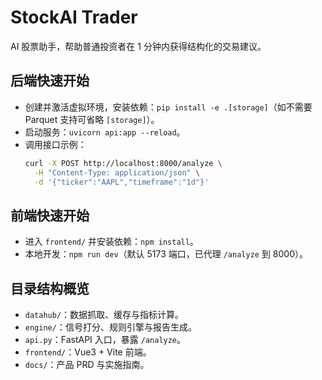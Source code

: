 # StockAI Trader

AI 股票助手，帮助普通投资者在 1 分钟内获得结构化的交易建议。

## 后端快速开始
- 创建并激活虚拟环境，安装依赖：`pip install -e .[storage]`（如不需要 Parquet 支持可省略 `[storage]`）。
- 启动服务：`uvicorn api:app --reload`。
- 调用接口示例：
  ```bash
  curl -X POST http://localhost:8000/analyze \
    -H "Content-Type: application/json" \
    -d '{"ticker":"AAPL","timeframe":"1d"}'
  ```

## 前端快速开始
- 进入 `frontend/` 并安装依赖：`npm install`。
- 本地开发：`npm run dev`（默认 5173 端口，已代理 `/analyze` 到 8000）。

## 目录结构概览
- `datahub/`：数据抓取、缓存与指标计算。
- `engine/`：信号打分、规则引擎与报告生成。
- `api.py`：FastAPI 入口，暴露 `/analyze`。
- `frontend/`：Vue3 + Vite 前端。
- `docs/`：产品 PRD 与实施指南。
